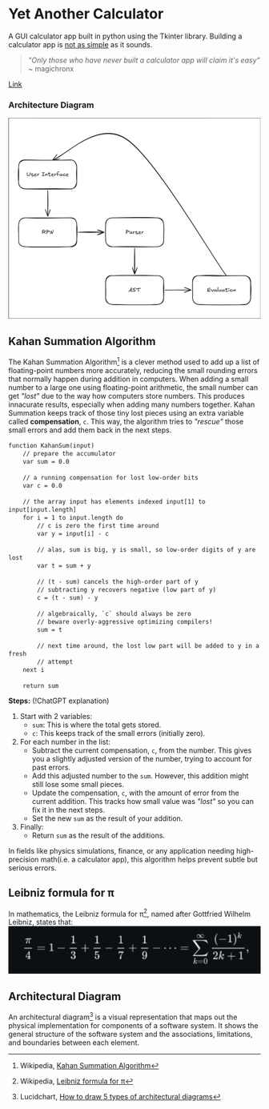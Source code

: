 # Yet Another Calculator

A GUI calculator app built in python using the Tkinter library.
Building a calculator app is [not as simple](https://chadnauseam.com/coding/random/calculator-app) as it sounds.

> *"Only those who have never built a calculator app will claim it's easy"*
>   ~ magichronx 

[Link](https://www.reddit.com/r/theprimeagen/comments/1iqwqfh/comment/md52bng/?utm_source=share&utm_medium=web3x&utm_name=web3xcss&utm_term=1&utm_content=share_button)

### Architecture Diagram

<img src="./img/architecture_diagram.png"/>

## Kahan Summation Algorithm

The Kahan Summation Algorithm[^1] is a clever method used to add up a list of floating-point numbers more accurately, reducing the small rounding errors that normally happen during addition in computers.
When adding a small number to a large one using floating-point arithmetic, the small number can get *"lost"* due to the way how computers store numbers. This produces innacurate results, especially when adding many numbers together.
Kahan Summation keeps track of those tiny lost pieces using an extra variable called **compensation**, `c`. This way, the algorithm tries to *"rescue"* those small errors and add them back in the next steps.

```pseudocode
function KahanSum(input)
    // prepare the accumulator
    var sum = 0.0

    // a running compensation for lost low-order bits
    var c = 0.0
    
    // the array input has elements indexed input[1] to input[input.length]
    for i = 1 to input.length do
        // c is zero the first time around
        var y = input[i] - c

        // alas, sum is big, y is small, so low-order digits of y are lost
        var t = sum + y

        // (t - sum) cancels the high-order part of y
        // subtracting y recovers negative (low part of y)
        c = (t - sum) - y

        // algebraically, `c` should always be zero
        // beware overly-aggressive optimizing compilers!
        sum = t

        // next time around, the lost low part will be added to y in a fresh
        // attempt
    next i

    return sum
```

**Steps:** (!ChatGPT explanation)
1. Start with 2 variables:
    - `sum`: This is where the total gets stored.
    - `c`: This keeps track of the small errors (initially zero).
2. For each number in the list:
    - Subtract the current compensation, `c`, from the number. This gives you a slightly adjusted version of the number, trying to account for past errors.
    - Add this adjusted number to the `sum`. However, this addition might still lose some small pieces.
    - Update the compensation, `c`, with the amount of error from the current addition. This tracks how small value was *"lost"* so you can fix it in the next steps.
    - Set the new `sum` as the result of your addition.
3. Finally:
    - Return `sum` as the result of the additions.

In fields like physics simulations, finance, or any application needing high-precision math(i.e. a calculator app), this algorithm helps prevent subtle but serious errors.

## Leibniz formula for π

In mathematics, the Leibniz formula for π[^2], named after Gottfried Wilhelm Leibniz, states that:
<img src="./img/leibniz-formula-for-pi.png" alt="Leibniz formula for pi"/>

## Architectural Diagram

An architectural diagram[^3] is a visual representation that maps out the physical implementation for components of a software system. It shows the general structure of the software system and the associations, limitations, and boundaries between each element. 


[^1]: Wikipedia, [Kahan Summation Algorithm](https://en.wikipedia.org/wiki/Kahan_summation_algorithm)
[^2]: Wikipedia, [Leibniz formula for π](https://en.wikipedia.org/wiki/Leibniz_formula_for_%CF%80)
[^3]: Lucidchart, [How to draw 5 types of architectural diagrams](https://www.lucidchart.com/blog/how-to-draw-architectural-diagrams)
